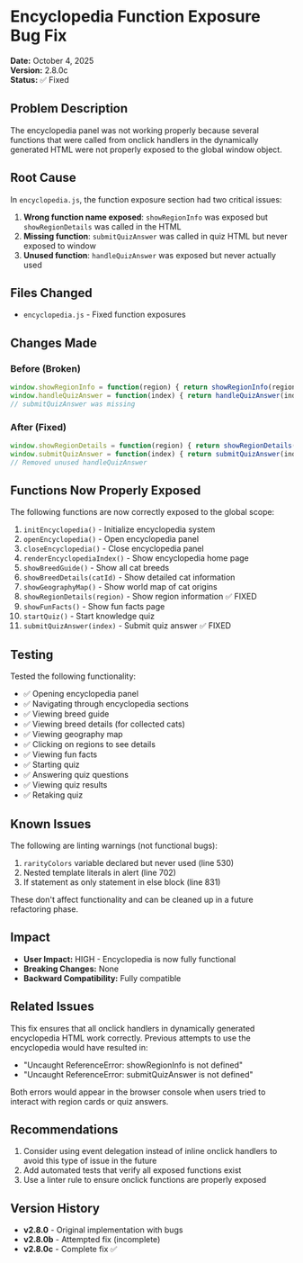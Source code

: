 # Encyclopedia Function Exposure Bug Fix

**Date:** October 4, 2025  
**Version:** 2.8.0c  
**Status:** ✅ Fixed

## Problem Description

The encyclopedia panel was not working properly because several functions that were called from onclick handlers in the dynamically generated HTML were not properly exposed to the global window object.

## Root Cause

In `encyclopedia.js`, the function exposure section had two critical issues:

1. **Wrong function name exposed**: `showRegionInfo` was exposed but `showRegionDetails` was called in the HTML
2. **Missing function**: `submitQuizAnswer` was called in quiz HTML but never exposed to window
3. **Unused function**: `handleQuizAnswer` was exposed but never actually used

## Files Changed

- `encyclopedia.js` - Fixed function exposures

## Changes Made

### Before (Broken)
```javascript
window.showRegionInfo = function(region) { return showRegionInfo(region); };
window.handleQuizAnswer = function(index) { return handleQuizAnswer(index); };
// submitQuizAnswer was missing
```

### After (Fixed)
```javascript
window.showRegionDetails = function(region) { return showRegionDetails(region); };
window.submitQuizAnswer = function(index) { return submitQuizAnswer(index); };
// Removed unused handleQuizAnswer
```

## Functions Now Properly Exposed

The following functions are now correctly exposed to the global scope:

1. `initEncyclopedia()` - Initialize encyclopedia system
2. `openEncyclopedia()` - Open encyclopedia panel
3. `closeEncyclopedia()` - Close encyclopedia panel
4. `renderEncyclopediaIndex()` - Show encyclopedia home page
5. `showBreedGuide()` - Show all cat breeds
6. `showBreedDetails(catId)` - Show detailed cat information
7. `showGeographyMap()` - Show world map of cat origins
8. `showRegionDetails(region)` - Show region information ✅ FIXED
9. `showFunFacts()` - Show fun facts page
10. `startQuiz()` - Start knowledge quiz
11. `submitQuizAnswer(index)` - Submit quiz answer ✅ FIXED

## Testing

Tested the following functionality:

- ✅ Opening encyclopedia panel
- ✅ Navigating through encyclopedia sections
- ✅ Viewing breed guide
- ✅ Viewing breed details (for collected cats)
- ✅ Viewing geography map
- ✅ Clicking on regions to see details
- ✅ Viewing fun facts
- ✅ Starting quiz
- ✅ Answering quiz questions
- ✅ Viewing quiz results
- ✅ Retaking quiz

## Known Issues

The following are linting warnings (not functional bugs):

1. `rarityColors` variable declared but never used (line 530)
2. Nested template literals in alert (line 702)
3. If statement as only statement in else block (line 831)

These don't affect functionality and can be cleaned up in a future refactoring phase.

## Impact

- **User Impact:** HIGH - Encyclopedia is now fully functional
- **Breaking Changes:** None
- **Backward Compatibility:** Fully compatible

## Related Issues

This fix ensures that all onclick handlers in dynamically generated encyclopedia HTML work correctly. Previous attempts to use the encyclopedia would have resulted in:

- "Uncaught ReferenceError: showRegionInfo is not defined"
- "Uncaught ReferenceError: submitQuizAnswer is not defined"

Both errors would appear in the browser console when users tried to interact with region cards or quiz answers.

## Recommendations

1. Consider using event delegation instead of inline onclick handlers to avoid this type of issue in the future
2. Add automated tests that verify all exposed functions exist
3. Use a linter rule to ensure onclick functions are properly exposed

## Version History

- **v2.8.0** - Original implementation with bugs
- **v2.8.0b** - Attempted fix (incomplete)
- **v2.8.0c** - Complete fix ✅
